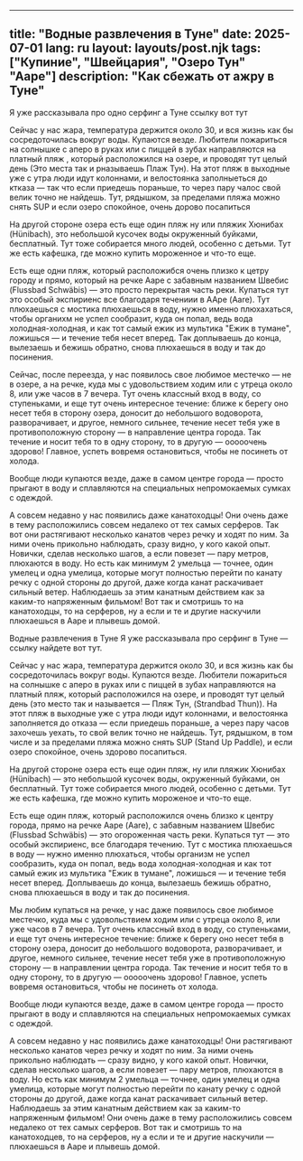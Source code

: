 
---
title: "Водные развлечения в Туне"
date: 2025-07-01
lang: ru
layout: layouts/post.njk
tags: ["Купиние", "Швейцария", "Озеро Тун" "Ааре"]
description: "Как сбежать от ажру в Туне"
---


Я уже рассказывала про одно серфинг а Туне ссылку вот тут

Сейчас у нас жара, температура держится около 30, и вся жизнь как бы сосредоточилась вокруг воды. Купаются везде. Любители пожариться на солнышке с аперо в руках или с пиццей в зубах направляются на платный пляж , который расположился на озере, и проводят тут целый день (Это места так и рназываешь Плаж Тун). На этот пляж в выходные уже с утра люди идут колоннами, и велостоянка заполныеться до ктказа — так что если приедешь пораньше, то через пару чалос свой велик точно не найдешь. Тут, рядышком, за пределами пляжа можно снять SUP и если озеро спокойное, очень дорово посапиться

На другой стороне озера есть еще один пляж ну или пляжик Хюнибах (Hünibach), это небольшой кусочек воды окруженный буйками, бесплатный. Тут тоже собирается много людей, особенно с детьми. Тут же есть кафешка, где можно купить мороженное и что-то еще.

Есть еще одни пляж, который расположибся очень плизко к цетру городу и прямо, который  на речке Ааре с забавным названием Швебис (Flussbad Schwäbis) — это просто перекрытая часть реки. Купаться тут это особый экспириенс все благодаря течениии в ААре (Aare). Тут плюхаешься с мостика плюхаешься в воду, нужно именно плюхахаться, чтобы органихм не успел сообразит, куда он попал, ведь вода холодная-холодная, и как тот самый ежик из мультика "Ежик в тумане", ложишься — и течение тебя несет вперед. Так доплываешь до конца, вылезаешь и бежишь обратно, снова плюхаешься в воду и так до посинения.

Сейчас, после переезда, у нас появилось свое любимое местечко — не в озере, а на речке, куда мы с удовольствием ходим или с утреца около 8, или уже часов в 7 вечера. Тут очень классный вход в воду, со ступеньками, и еще тут очень интересное течение: ближе к берегу оно несет тебя в сторону озера, доносит до небольшого водоворота, разворачивает, и другое, немного сильнее, течение несет тебя уже в противоположную сторону — в направление центра города. Так течение и носит тебя то в одну сторону, то в другую — ооооочень здорово! Главное, успеть вовремя остановиться, чтобы не посинеть от холода.

Вообще люди купаются везде, даже в самом центре города — просто прыгают в воду и сплавляются на специальных непромокаемых сумках с одеждой.

А совсем недавно у нас появились даже канатоходцы! Они очень даже в тему расположились совсем недалеко от тех самых серферов. Так вот они растягивают несколько канатов через речку и ходят по ним. За ними очень прикольно наблюдать, сразу видно, у кого какой опыт. Новички, сделав несколько шагов, а если повезет — пару метров, плюхаются в воду. Но есть как минимум 2 умельца — точнее, один умелец и одна умелица, которые могут полностью перейти по канату речку с одной стороны до другой, даже когда канат раскачивает сильный ветер. Наблюдаешь за этим канатным действием как за каким-то напряженным фильмом! Вот так и смотришь то на канатоходцы, то на серферов, ну а если и те и другие наскучили плюхаешься в Ааре и плывешь домой.



Водные развлечения в Туне
Я уже рассказывала про серфинг в Туне — ссылку найдете вот тут.

Сейчас у нас жара, температура держится около 30, и вся жизнь как бы сосредоточилась вокруг воды. Купаются везде. Любители пожариться на солнышке с аперо в руках или с пиццей в зубах направляются на платный пляж, который расположился на озере, и проводят тут целый день (это место так и называется — Пляж Тун, (Strandbad Thun)). На этот пляж в выходные уже с утра люди идут колоннами, и велостоянка заполняется до отказа — если приедешь пораньше, а через пару часов захочешь уехать, то свой велик точно не найдешь. Тут, рядышком, в том числе и за пределами пляжа можно снять SUP (Stand Up Paddle), и если озеро спокойное, очень здорово посапиться.

На другой стороне озера есть еще один пляж, ну или пляжик Хюнибах (Hünibach) — это небольшой кусочек воды, окруженный буйками, он бесплатный. Тут тоже собирается много людей, особенно с детьми. Тут же есть кафешка, где можно купить мороженое и что-то еще.

Есть еще один пляж, который расположился очень близко к центру города, прямо на речке Ааре (Aаre), с забавным названием Швебис (Flussbad Schwäbis) — это огороженная часть реки. Купаться тут — это особый экспириенс, все благодаря течению. Тут с мостика плюхаешься в воду — нужно именно плюхаться, чтобы организм не успел сообразить, куда он попал, ведь вода холодная-холодная и как тот самый ежик из мультика "Ежик в тумане", ложишься — и течение тебя несет вперед. Доплываешь до конца, вылезаешь бежишь обратно, снова плюхаешься в воду и так до посинения.

Мы любим купаться на речке, у нас даже появилось свое любимое местечко, куда мы с удовольствием ходим или с утреца около 8, или уже часов в 7 вечера. Тут очень классный вход в воду, со ступеньками, и еще тут очень интересное течение: ближе к берегу оно несет тебя в сторону озера, доносит до небольшого водоворота, разворачивает, и другое, немного сильнее, течение несет тебя уже в противоположную сторону — в направлении центра города. Так течение и носит тебя то в одну сторону, то в другую — ооооочень здорово! Главное, успеть вовремя остановиться, чтобы не посинеть от холода.

Вообще люди купаются везде, даже в самом центре города — просто прыгают в воду и сплавляются на специальных непромокаемых сумках с одеждой.

А совсем недавно у нас появились даже канатоходцы! Они растягивают несколько канатов через речку и ходят по ним. За ними очень прикольно наблюдать — сразу видно, у кого какой опыт. Новички, сделав несколько шагов, а если повезет — пару метров, плюхаются в воду. Но есть как минимум 2 умельца — точнее, один умелец и одна умелица, которые могут полностью перейти по канату речку с одной стороны до другой, даже когда канат раскачивает сильный ветер. Наблюдаешь за этим канатным действием как за каким-то напряженным фильмом!  Они очень даже в тему расположились совсем недалеко от тех самых серферов. Вот так и смотришь то на канатоходцев, то на серферов, ну а если и те и другие наскучили — плюхаешься в Ааре и плывешь домой.

